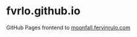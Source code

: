 # fvrlo.github.io
GitHub Pages frontend to [moonfall.fervinrulo.com](https://moonfall.fervinrulo.com)
